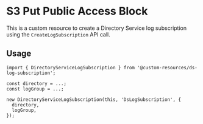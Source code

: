 # S3 Put Public Access Block

This is a custom resource to create a Directory Service log subscription using the `CreateLogSubscription` API call.

## Usage

    import { DirectoryServiceLogSubscription } from '@custom-resources/ds-log-subscription';

    const directory = ...;
    const logGroup = ...;

    new DirectoryServiceLogSubscription(this, 'DsLogSubscription', {
      directory,
      logGroup,
    });
